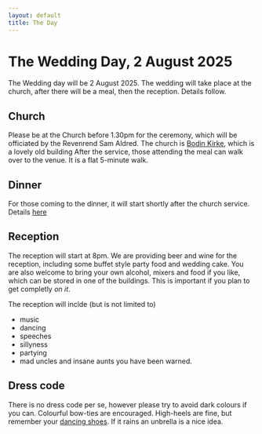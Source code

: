 ```yaml
---
layout: default
title: The Day
---
```


# The Wedding Day, 2 August 2025
The Wedding day will be 2 August 2025. The wedding will take place at the church, after there will be a meal, then the reception. 
Details follow.


## Church
Please be at the Church before 1.30pm for the ceremony, which will be officiated by the Revenrend Sam Aldred.
The church is [Bodin Kirke](https://en.wikipedia.org/wiki/Bodin_Church), which is a lovely old building
After the service, those attending the meal can walk over to the venue. It is a flat 5-minute walk. 

## Dinner
For those coming to the dinner, it will start shortly after the church service. 
Details [here](/the-dinner/index.md)


## Reception
The reception will start at 8pm.
We are providing beer and wine for the reception, including some buffet style party food and wedding cake. 
You are also welcome to bring your own alcohol, mixers and food if you like, which can be stored in one of the buildings. This is important if you plan to get completly _on it_.

The reception will inclde (but is not limited to)
- music
- dancing
- speeches
- sillyness
- partying
- mad uncles and insane aunts
you have been warned.

## Dress code
There is no dress code per se, however please try to avoid dark colours if you can. Colourful bow-ties are encouraged. High-heels are fine, but remember your [dancing shoes](https://open.spotify.com/track/0hAMkY2kwdXPPDfQ1e3BmJ?si=9105ced2e53f4c4f). If it rains an unbrella is a nice idea.